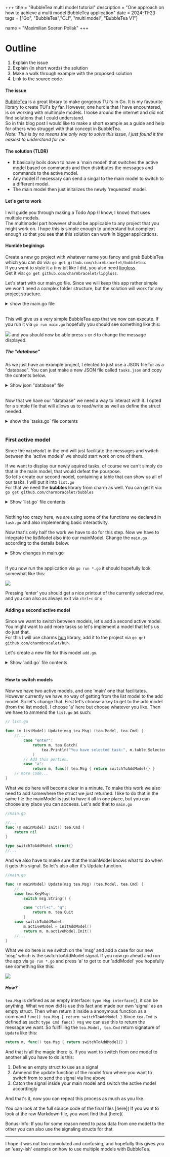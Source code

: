 +++
title = "BubbleTea multi model tutorial"
description = "One approach on how to achieve a multi model BubbleTea application"
date = 2024-11-23
tags = ["Go", "BubbleTea","CLI", "multi model", "BubbleTea V1"]

name = "Maximilian Soeren Pollak"
+++


# Outline 

1. Explain the issue 
2. Explain (in short words) the solution
3. Make a walk through example with the proposed solution
4. Link to the source code

#### The issue
[BubbleTea](https://github.com/charmbracelet/bubbletea) is a great library to make gorgeous TUI's in Go. It is my favourite library to create TUI's by far. However, one hurdle that I have encountered, is on working with multimple models. I looke around the internet and did not find solutions that I could understand.   
So in this blog post I would like to make a short example as a guide and help for others who struggel with that concept in BubbleTea.  
*Note: This is by no means the only way to solve this issue, I just found it the easiest to understand for me.*

#### The solution (TLDR)
- It basically boils down to have a 'main model' that switches the active model based on commands and then distributes the messages and commands to the active model.
- Any model if necessary can send a singal to the main model to switch to a different model. 
- The main model then just initalizes the newly 'requested' model.

#### Let's get to work
I will guide you through making a Todo App (I know, I know) that uses multiple models.  
The multimodel part however should be applicable to any project that you might work on. I hope this is simple enough to understand but complext enough so that you see that this solution can work in bigger applications.


#### Humble beginings
Create a new go project with whatever name you fancy and grab BubbleTea which you can do via: `go get github.com/charmbracelet/bubbletea`.  
If you want to style it a tiny bit like I did, you also need [lipgloss](https://github.com/charmbracelet/lipgloss).   
Get it via: `go get github.com/charmbracelet/lipgloss`.

Let's start with our main.go file. Since we will keep this app rather simple we won't need a complex folder structure, but the solution will work for any project structure. 

<details>
    <summary> show the main.go file </summary>

```go 
//main.go
package main

import (
	"fmt"
	"os"

	tea "github.com/charmbracelet/bubbletea"
	"github.com/charmbracelet/lipgloss"
)

type mainModel struct {
	message string
}

func initMainModel() mainModel {
	return mainModel{
		message: "Starting message. Change me by pressing 's' or 'd'",
	}
}

func (m mainModel) View() string {
    // This is not necessary but I wanted to make it at least a bit nicer.
	newStyle := lipgloss.NewStyle().Border(lipgloss.DoubleBorder(), true).Foreground(lipgloss.Color("#669bbc"))
	return newStyle.Render(m.message)
}

func (m mainModel) Init() tea.Cmd {
	return nil
}

func (m mainModel) Update(msg tea.Msg) (tea.Model, tea.Cmd) {
	switch msg := msg.(type) {

	case tea.KeyMsg:
		switch msg.String() {

		case "ctrl+c", "q":
			return m, tea.Quit

		// With these keys we switch the displayed message
		case "s":
			m.message = "This is the other message"
		case "d":
			m.message = "Another switch of the message by a keypress"
		}
	}
	return m, nil
}

func main() {
	p := tea.NewProgram(initMainModel())
	if _, err := p.Run(); err != nil {
		fmt.Printf("Alas, there's been an error: %v", err)
		os.Exit(1)
	}
}
```
</details>
<br>

This will give us a very simple BubbleTea app that we now can execute.
If you run it via `go run main.go` hopefully you should see something like this: 

![](assets/starting_model.png)
and you should now be able press `s` or `d` to change the message displayed.

##### The "database"
As we just have an example project, I elected to just use a JSON file for as a "database".
You can just make a new JSON file called `tasks.json` and copy the contents below.

<details> <summary>Show json "database" file</summary>

```json
[
    {
        "date": "2024-01-15",
        "task": "Implement rate limiting middleware",
        "status": "done"
    },
    {
        "date": "2024-02-01",
        "task": "Optimize database query performance",
        "status": "active"
    },
    {
        "date": "2024-02-15",
        "task": "Set up Redis caching layer",
        "status": "open"
    },
    {
        "date": "2024-03-01",
        "task": "Implement OAuth2 authentication",
        "status": "active"
    },
    {
        "date": "2024-03-15",
        "task": "Create API documentation using Swagger",
        "status": "done"
    },
    {
        "date": "2024-04-01",
        "task": "Set up message queue system with RabbitMQ",
        "status": "open"
    },
    {
        "date": "2024-04-15",
        "task": "Implement database sharding strategy",
        "status": "active"
    },
    {
        "date": "2024-05-01",
        "task": "Create automated backup system",
        "status": "open"
    },
    {
        "date": "2024-05-15",
        "task": "Implement logging and monitoring system",
        "status": "done"
    }
]
```
</details>
<br>

Now that we have our "database" we need a way to interact with it. I opted for a simple file that will allows us to read/write as well as define the struct needed.

<details> <summary>show the `tasks.go` file contents</summary>

```go
//tasks.go
package main

import (
	"encoding/json"
	"fmt"
	"os"
)

type Task struct {
	Date   string `json:"date,omitempty"`
	Task   string `json:"task,omitempty"`
	Status string `json:"status,omitempty"`
}

func ReadTaskDBFile(filepath string) []Task {
	data, err := os.ReadFile(filepath)
	if err != nil {
		fmt.Println("Error reading file:", err)
		os.Exit(1)
	}
	var tasks []Task
	err = json.Unmarshal(data, &tasks)
	if err != nil {
		fmt.Println("Error parsing json: ", err)
		os.Exit(1)
	}
	return tasks
}

func SaveTaskDBFile(filepath string, tasks []Task) {
	data, err := json.MarshalIndent(tasks, "", "    ")
	if err != nil {
		fmt.Println("Error marshaling tasks:", err)
		os.Exit(1)
	}
	err = os.WriteFile(filepath, data, 0644)
	if err != nil {
		fmt.Println("Error writing file", err)
		os.Exit(1)
	}
}
```
</details>
<br>

### First active model
Since the `mainModel` in the end will just facilitate the messages and switch between the 'active models' we should start work on one of them.  

If we want to display our newly aquired tasks, of course we can't simply do that in the main model, that would defeat the pourpose.  
So let's create our second model, containing a table that can show us all of our tasks. I will put it into `list.go`  
For that we need the **bubbles** library from charm as well. You can get it via: `go get github.com/charmbracelet/bubbles`

<details> <summary> Show `list.go` file contents </summary>

```go
// list.go

package main

import (
	"fmt"
	"os"

	"github.com/charmbracelet/bubbles/table"
	tea "github.com/charmbracelet/bubbletea"
	"github.com/charmbracelet/lipgloss"
)

type listModel struct {
	table table.Model
}

func initListModel() listModel {
	return listModel{
        // Here we use the function we defined inside our task.go
		table: generateTableFromJSON(),
	}
}

func generateTableFromJSON() table.Model {
    // Here we use the function we defined inside our task.go
	tasks, err := ReadTaskDBFile("tasks.json")
	if err != nil {
		fmt.Printf("could not read all tasks form DB file. Error: %s\n", err.Error())
		os.Exit(1)
	}
	columns := []table.Column{
		{Title: "Date", Width: 10},
		{Title: "Task", Width: 45},
		{Title: "Status", Width: 20},
	}
	var rows []table.Row
	for _, task := range tasks {
		r := table.Row{task.Date, task.Task, task.Status}
		rows = append(rows, r)
	}
	t := table.New(
		table.WithColumns(columns),
		table.WithRows(rows),
		table.WithFocused(true),
		table.WithHeight(15),
	)

    // If you dont́ care about styling you can also remove them
	s := table.DefaultStyles()
	s.Header = s.Header.
		BorderStyle(lipgloss.DoubleBorder()).
		BorderForeground(lipgloss.Color("#669bbc")).
		BorderBottom(true).
		Bold(false)
	s.Selected = s.Selected.
		Foreground(lipgloss.Color("229")).
		Background(lipgloss.Color("57")).
		Bold(false)
	t.SetStyles(s)
	return t
}

func (m listModel) Init() tea.Cmd {
	return nil
}

func (m listModel) View() string {
	return m.table.View()
}

func (m listModel) Update(msg tea.Msg) (tea.Model, tea.Cmd) {
	var cmd tea.Cmd
	switch msg := msg.(type) {
	case tea.KeyMsg:
		switch msg.String() {
		case "esc":
			if m.table.Focused() {
				m.table.Blur()
			} else {
				m.table.Focus()
			}
		case "q", "ctrl+c":
			return m, tea.Quit
		case "enter":
			return m, tea.Batch(
				tea.Println("You have selected task:", m.table.SelectedRow()[1]),
			)
	}
	m.table, cmd = m.table.Update(msg)
	return m, cmd
}
```
</details>
<br>

Nothing too crazy here, we are using some of the functions we declared in `task.go` and also implementing basic interactivity.

Now that's only half the work we have to do for this step. Now we have to integrate the listModel also into our mainModel.
Change the `main.go` according to the details below.

<details> <summary>Show changes in main.go</summary>

```go 

type mainModel struct {
    // We have removed the `message` and added `activeModel` instead
	activeModel tea.Model
}

func initMainModel() mainModel {
	return mainModel{
        // We have removed the `message` and added `activeModel` instead
        // Making sure that whenever we start out main model it already has an activeModel configured. 
        // Otherwise the logic in View & Update will be more complicated
		activeModel: initListModel(),
	}
}

func (m mainModel) View() string {
    // Changed the view to now return the View() func of the activeModel
	return m.activeModel.View()
}

func (m mainModel) Update(msg tea.Msg) (tea.Model, tea.Cmd) {
	var cmd tea.Cmd
	switch msg := msg.(type) {

	case tea.KeyMsg:
		switch msg.String() {

		case "ctrl+c", "q":
			return m, tea.Quit
        // We no longer need the cases that changed the 'message'.
	    }
	}
    // Add this line, to make sure that any message we get gets passed into the 'activeModels' Update func.
	m.activeModel, cmd = m.activeModel.Update(msg)
	return m, cmd
}
```
</details>
<br>

If you now run the application via `go run *.go` it should hopefully look somewhat like this: 

![](assets/listModel.png)

Pressing 'enter' you should get a nice printout of the currently selected row, and you can also as always exit via `ctrl+c` or `q`

#### Adding a second active model
Since we want to switch between models, let's add a second active model. You might want to add more tasks so let's implement a model that 
let's us do just that.  
For this I will use charms [huh](https://github.com/charmbracelet/huh) library, add it to the project via `go get github.com/charmbracelet/huh`.

Let's create a new file for this model `add.go`. 

<details> <summary>Show `add.go` file contents</summary>

```go
package main

import (
	"fmt"
	"os"
	"time"

	tea "github.com/charmbracelet/bubbletea"
	"github.com/charmbracelet/huh"
)

type addModel struct {
    // make sure that it's a pointer.
	form *huh.Form
}

// Some variables that allow us to capture the Form values
var newTask Task
var add bool

func initAddModel() addModel {
	form := huh.NewForm(
		huh.NewGroup(
			huh.NewInput().
				Title("What task do you want to add?").
				Value(&newTask.Task),
			huh.NewSelect[string]().
				Title("What status does the task have?").
				Options(
					huh.NewOption("Task is yet to be started", "open"),
					huh.NewOption("Currently working on this task", "active"),
					huh.NewOption("Task is finished", "done"),
				).
				Value(&newTask.Status),
			huh.NewConfirm().Title("Add this task?").Value(&add),
		),
	)
	return addModel{form: form}
}

func (m addModel) Init() tea.Cmd {
    // notice that for 'huh form models' we have to actually Init them in order for them to show up
	return m.form.Init()
}

func (m addModel) View() string {
	return m.form.View()
}

func (m addModel) Update(msg tea.Msg) (tea.Model, tea.Cmd) {
	var cmds []tea.Cmd
	switch msg := msg.(type) {
	case tea.KeyMsg:
		switch msg.String() {
		case "ctrl+c", "q":
			return m, tea.Quit
		}
	}
	form, cmd := m.form.Update(msg)
	if f, ok := form.(*huh.Form); ok {
		m.form = f
		cmds = append(cmds, cmd)
	}
    // Checking if the form was completed
	if m.form.State == huh.StateCompleted {
		newTask.Date = time.Now().Format(time.DateOnly)
		oldTasks, err := ReadTaskDBFile("tasks.json")
		if err != nil {
			fmt.Printf("could not read all tasks form DB file. Error: %s\n", err.Error())
			os.Exit(1)
		}
		allTasks := append(oldTasks, newTask)
		err = SaveTaskDBFile("tasks.json", allTasks)
		if err != nil {
			fmt.Printf("could not add task to the DB file. Error: %s\n", err.Error())
			os.Exit(1)
		}
	}
	return m, tea.Batch(cmds...)
}
```
</details>
<br>

#### How to switch models

Now we have two active models, and one 'main' one that facilitates. However currently we have no way of getting from the 
list model to the add model. So let's change that. 
First let's choose a key to get to the add model (from the list model). I choose 'a' here but choose whatever you like.
Then we have to ammend the `list.go` as such: 

```go 
// list.go

func (m listModel) Update(msg tea.Msg) (tea.Model, tea.Cmd) {
    //... 
		case "enter":
			return m, tea.Batch(
				tea.Println("You have selected task:", m.table.SelectedRow()[1]),
			)
        // Add this portion.
		case "a":
			return m, func() tea.Msg { return switchToAddModel{} }
    // more code...
}
```
What we do here will become clear in a minute. To make this work we also need to add somewhere the struct we just returned.
I like to do that in the same file the mainModel is just to have it all in one place, but you can choose any place you can acceess.
Let's add that to `main.go`

```go
//main.go

//...
func (m mainModel) Init() tea.Cmd {
	return nil
}

type switchToAddModel struct{}
//...
```
And we also have to make sure that the mainModel knows what to do when it gets this signal. So let's also alter it's Update function.

```go
//main.go

func (m mainModel) Update(msg tea.Msg) (tea.Model, tea.Cmd) {
    //...    
	case tea.KeyMsg:
		switch msg.String() {

		case "ctrl+c", "q":
			return m, tea.Quit
		}
	case switchToAddModel:
		m.activeModel = initAddModel()
		return m, m.activeModel.Init()
    //...
}
```
What we do here is we switch on the 'msg' and add a case for our new 'msg' which is the switchToAddModel signal.
If you now go ahead and run the app via `go run *.go` and press 'a' to get to our 'addModel' you hopefully see something like this: 

![](assets/addModel.png)

##### How? 

`tea.Msg` is defined as an empty interface: `type Msg interface{}`, it can be anything. 
What we now did is use this fact and made our own 'signal' as an empty struct. 
Then when return it inside a anonymous function as a command `func() tea.Msg { return switchToAddModel }`
Since `tea.Cmd` is defined as such: `type Cmd func() Msg` we can use this to return the message we want.
So fullfilling the `tea.Model, tea.Cmd` return signature of `Update` like this: 
```go
return m, func() tea.Msg { return switchToAddModel{} }
```

And that is all the magic there is. If you want to switch from one model to another all you have to do is this: 
1. Define an empty struct to use as a signal
2. Ammend the update function of the model from where you want to switch from to send the signal via line above
3. Catch the signal inside your main model and switch the active model accordingly

And that's it, now you can repeat this process as much as you like.


You can look at the full source code of the final files [here](
If you want to look at the raw Markdown file, you want find that [here](


Bonus-Info: If you for some reason need to pass data from one model to the other you can also use the signaling structs for that.

<hr>

I hope it was not too convoluted and confusing, and hopefully this gives you an 'easy-ish' example on how to use multiple models with BubbleTea.

